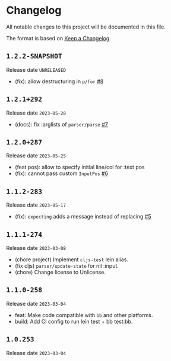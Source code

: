 # Changelog

All notable changes to this project will be documented in this file.

The format is based on [Keep a Changelog](https://keepachangelog.com/en/1.0.0/).

## `1.2.2-SNAPSHOT`

Release date `UNRELEASED`

- (fix): allow destructuring in `p/for` [#8]

[#8]: https://github.com/strojure/parsesso/issues/8

## `1.2.1+292`

Release date `2023-05-28`

- (docs): fix :arglists of `parser/parse` [#7]

[#7]: https://github.com/strojure/parsesso/issues/7

## `1.2.0+287`

Release date `2023-05-25`

- (feat pos): allow to specify initial line/col for :text pos
- (fix): cannot pass custom `InputPos` [#6]

[#6]: https://github.com/strojure/parsesso/issues/6

## `1.1.2-283`

Release date `2023-05-17`

- (fix): `expecting` adds a message instead of replacing [#5]

[#5]: https://github.com/strojure/parsesso/issues/5

## `1.1.1-274`

Release date `2023-03-08`

- (chore project) Implement `cljs-test` lein alias.
- (fix cljs) `parser/update-state` for nil :input.
- (chore) Change license to Unlicense.

## `1.1.0-258`

Release date `2023-03-04`

- feat: Make code compatible with `bb` and other platforms.
- build: Add CI config to run lein test + bb test:bb.

## `1.0.253`

Release date `2023-03-04`
